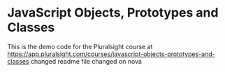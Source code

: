 # JavaScript Objects, Prototypes and Classes
This is the demo code for the Pluralsight course at https://app.pluralsight.com/courses/javascript-objects-prototypes-and-classes
changed readme file
changed on nova